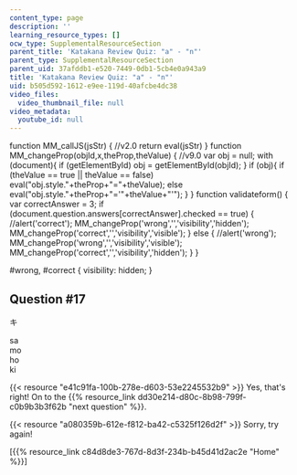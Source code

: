 ```yaml
---
content_type: page
description: ''
learning_resource_types: []
ocw_type: SupplementalResourceSection
parent_title: 'Katakana Review Quiz: "a" - "n"'
parent_type: SupplementalResourceSection
parent_uid: 37afddb1-e520-7449-0db1-5cb4e0a943a9
title: 'Katakana Review Quiz: "a" - "n"'
uid: b505d592-1612-e9ee-119d-40afcbe4dc38
video_files:
  video_thumbnail_file: null
video_metadata:
  youtube_id: null
---
```


function MM\_callJS(jsStr) { //v2.0 return eval(jsStr) } function MM\_changeProp(objId,x,theProp,theValue) { //v9.0 var obj = null; with (document){ if (getElementById) obj = getElementById(objId); } if (obj){ if (theValue == true || theValue == false) eval("obj.style."+theProp+"="+theValue); else eval("obj.style."+theProp+"='"+theValue+"'"); } } function validateform() { var correctAnswer = 3; if (document.question.answers\[correctAnswer\].checked == true) { //alert('correct'); MM\_changeProp('wrong','','visibility','hidden'); MM\_changeProp('correct','','visibility','visible'); } else { //alert('wrong'); MM\_changeProp('wrong','','visibility','visible'); MM\_changeProp('correct','','visibility','hidden'); } }

#wrong, #correct { visibility: hidden; }

Question #17
------------

キ

 sa  
 mo  
 ho  
 ki

{{< resource "e41c91fa-100b-278e-d603-53e2245532b9" >}} Yes, that's right! On to the {{% resource_link dd30e214-d80c-8b98-799f-c0b9b3b3f62b "next question" %}}.

{{< resource "a080359b-612e-f812-ba42-c5325f126d2f" >}} Sorry, try again!

  
\[{{% resource_link c84d8de3-767d-8d3f-234b-b45d41d2ac2e "Home" %}}\]
